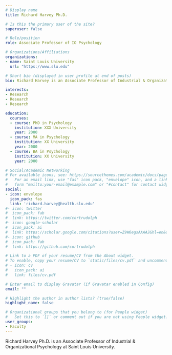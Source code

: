 ```yaml
---
# Display name
title: Richard Harvey Ph.D.

# Is this the primary user of the site?
superuser: false

# Role/position
role: Associate Professor of IO Psychology

# Organizations/Affiliations
organizations:
- name: Saint Louis University
  url: "https://www.slu.edu"

# Short bio (displayed in user profile at end of posts)
bio: Richard Harvey is an Associate Professor of Industrial & Organizational Psychology at Saint Louis University.

interests:
- Research
- Research
- Research

education:
  courses:
  - course: PhD in Psychology
    institution: XXX University
    year: 2000
  - course: MA in Psychology
    institution: XX University
    year: 2000
  - course: BA in Psychology
    institution: XX University
    year: 2000

# Social/Academic Networking
# For available icons, see: https://sourcethemes.com/academic/docs/page-builder/#icons
#   For an email link, use "fas" icon pack, "envelope" icon, and a link in the
#   form "mailto:your-email@example.com" or "#contact" for contact widget.
social:
- icon: envelope
  icon_pack: fas
  link: 'richard.harvey@health.slu.edu'
#- icon: twitter
#  icon_pack: fab
#  link: https://twitter.com/cortrudolph
#- icon: google-scholar
#  icon_pack: ai
#  link: https://scholar.google.com/citations?user=Z9W6egsAAAAJ&hl=en&oi=ao
#- icon: github
#  icon_pack: fab
#  link: https://github.com/cortrudolph

# Link to a PDF of your resume/CV from the About widget.
# To enable, copy your resume/CV to `static/files/cv.pdf` and uncomment the lines below.
# - icon: cv
#   icon_pack: ai
#   link: files/cv.pdf

# Enter email to display Gravatar (if Gravatar enabled in Config)
email: ""

# Highlight the author in author lists? (true/false)
highlight_name: false

# Organizational groups that you belong to (for People widget)
#   Set this to `[]` or comment out if you are not using People widget.
user_groups:
- Faculty
---
```


Richard Harvey Ph.D. is an Associate Professor of Industrial & Organizational Psychology at Saint Louis University.
